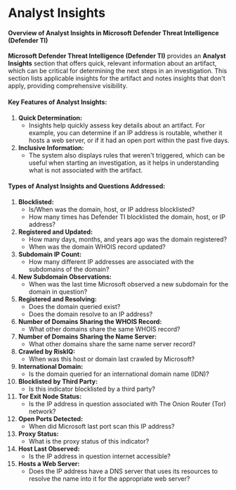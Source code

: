# Analyst Insights

#### Overview of Analyst Insights in Microsoft Defender Threat Intelligence (Defender TI)

**Microsoft Defender Threat Intelligence (Defender TI)** provides an **Analyst Insights** section that offers quick, relevant information about an artifact, which can be critical for determining the next steps in an investigation. This section lists applicable insights for the artifact and notes insights that don't apply, providing comprehensive visibility.

#### Key Features of Analyst Insights:

1. **Quick Determination:**
   * Insights help quickly assess key details about an artifact. For example, you can determine if an IP address is routable, whether it hosts a web server, or if it had an open port within the past five days.
2. **Inclusive Information:**
   * The system also displays rules that weren't triggered, which can be useful when starting an investigation, as it helps in understanding what is not associated with the artifact.

#### Types of Analyst Insights and Questions Addressed:

1. **Blocklisted:**
   * Is/When was the domain, host, or IP address blocklisted?
   * How many times has Defender TI blocklisted the domain, host, or IP address?
2. **Registered and Updated:**
   * How many days, months, and years ago was the domain registered?
   * When was the domain WHOIS record updated?
3. **Subdomain IP Count:**
   * How many different IP addresses are associated with the subdomains of the domain?
4. **New Subdomain Observations:**
   * When was the last time Microsoft observed a new subdomain for the domain in question?
5. **Registered and Resolving:**
   * Does the domain queried exist?
   * Does the domain resolve to an IP address?
6. **Number of Domains Sharing the WHOIS Record:**
   * What other domains share the same WHOIS record?
7. **Number of Domains Sharing the Name Server:**
   * What other domains share the same name server record?
8. **Crawled by RiskIQ:**
   * When was this host or domain last crawled by Microsoft?
9. **International Domain:**
   * Is the domain queried for an international domain name (IDN)?
10. **Blocklisted by Third Party:**
    * Is this indicator blocklisted by a third party?
11. **Tor Exit Node Status:**
    * Is the IP address in question associated with The Onion Router (Tor) network?
12. **Open Ports Detected:**
    * When did Microsoft last port scan this IP address?
13. **Proxy Status:**
    * What is the proxy status of this indicator?
14. **Host Last Observed:**
    * Is the IP address in question internet accessible?
15. **Hosts a Web Server:**
    * Does the IP address have a DNS server that uses its resources to resolve the name into it for the appropriate web server?

####
